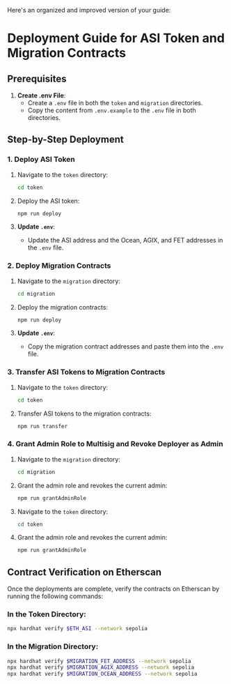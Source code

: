 Here's an organized and improved version of your guide:
# Deployment Guide for ASI Token and Migration Contracts

## Prerequisites

1. **Create .env File**:
   - Create a `.env` file in both the `token` and `migration` directories.
   - Copy the content from `.env.example` to the `.env` file in both directories.

## Step-by-Step Deployment

### 1. Deploy ASI Token

1. Navigate to the `token` directory:
   ```sh
   cd token
   ```

2. Deploy the ASI token:
   ```sh
   npm run deploy
   ```

3. **Update `.env`**:
   - Update the ASI address and the Ocean, AGIX, and FET addresses in the `.env` file.

### 2. Deploy Migration Contracts

1. Navigate to the `migration` directory:
   ```sh
   cd migration
   ```

2. Deploy the migration contracts:
   ```sh
   npm run deploy
   ```

3. **Update `.env`**:
   - Copy the migration contract addresses and paste them into the `.env` file.

### 3. Transfer ASI Tokens to Migration Contracts

1. Navigate to the `token` directory:
   ```sh
   cd token
   ```

2. Transfer ASI tokens to the migration contracts:
   ```sh
   npm run transfer
   ```

### 4. Grant Admin Role to Multisig and Revoke Deployer as Admin

1. Navigate to the `migration` directory:
   ```sh
   cd migration
   ```

2. Grant the admin role and revokes the current admin:
   ```sh
   npm run grantAdminRole
   ```

3. Navigate to the `token` directory:
   ```sh
   cd token
   ```

4. Grant the admin role and revokes the current admin:
   ```sh
   npm run grantAdminRole
   ```

## Contract Verification on Etherscan

Once the deployments are complete, verify the contracts on Etherscan by running the following commands:

### In the Token Directory:

```sh
npx hardhat verify $ETH_ASI --network sepolia
```

### In the Migration Directory:

```sh
npx hardhat verify $MIGRATION_FET_ADDRESS --network sepolia
npx hardhat verify $MIGRATION_AGIX_ADDRESS --network sepolia
npx hardhat verify $MIGRATION_OCEAN_ADDRESS --network sepolia
```
